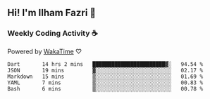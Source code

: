 ## Hi! I'm Ilham Fazri 👋

### Weekly Coding Activity ☕
Powered by [WakaTime](https://wakatime.com/) ♡
<!--START_SECTION:waka-->

```text
Dart       14 hrs 2 mins   ███████████████████████▓░   94.54 %
JSON       19 mins         ▓░░░░░░░░░░░░░░░░░░░░░░░░   02.17 %
Markdown   15 mins         ▒░░░░░░░░░░░░░░░░░░░░░░░░   01.69 %
YAML       7 mins          ▒░░░░░░░░░░░░░░░░░░░░░░░░   00.83 %
Bash       6 mins          ▒░░░░░░░░░░░░░░░░░░░░░░░░   00.78 %
```

<!--END_SECTION:waka-->
